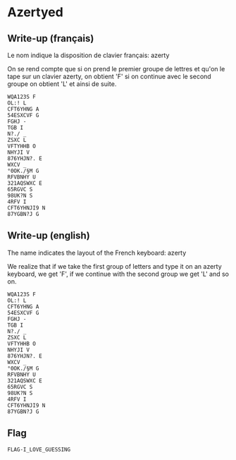 # Azertyed

## Write-up (français)

Le nom indique la disposition de clavier français: azerty

On se rend compte que si on prend le premier groupe de lettres et qu'on le tape sur un clavier azerty, on obtient 'F' si on continue avec le second groupe on obtient 'L' et ainsi de suite.

```
WQA123S F
OL:! L
CFT6YHNG A
54ESXCVF G
FGHJ -
TGB I
N?./ _
ZSXC L
VFTYHHB O
NHYJI V
876YHJN?. E
WXCV _
°0OK./§M G
RFVBNHY U
321AQSWXC E
65RGVC S
98UK?N S
4RFV I
CFT6YHNJI9 N
87YGBN?J G
```

## Write-up (english)

The name indicates the layout of the French keyboard: azerty

We realize that if we take the first group of letters and type it on an azerty keyboard, we get 'F', if we continue with the second group we get 'L' and so on.
```
WQA123S F
OL:! L
CFT6YHNG A
54ESXCVF G
FGHJ -
TGB I
N?./ _
ZSXC L
VFTYHHB O
NHYJI V
876YHJN?. E
WXCV _
°0OK./§M G
RFVBNHY U
321AQSWXC E
65RGVC S
98UK?N S
4RFV I
CFT6YHNJI9 N
87YGBN?J G
```


## Flag

`FLAG-I_LOVE_GUESSING`

